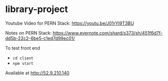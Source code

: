 # library-project



Youtube Video for PERN Stack:
https://youtu.be/J01rYl9T3BU

Notes on PERN Stack:
https://www.evernote.com/shard/s373/sh/451f6d7f-dd5b-22c2-6be5-c1ed7d99ec01/

To test front end 
- `cd client` 
- `npm start` 

Available at http://52.9.210.140
